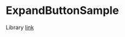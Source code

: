 # ExpandButtonSample

Library [link](https://drive.google.com/file/d/0B2nWBpa-cFH9clpuT3BrWXFCeU0/view?usp=sharing)
